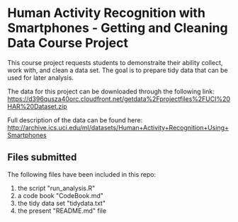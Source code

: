 
# Human Activity Recognition with Smartphones - Getting and Cleaning Data Course Project

This course project requests students to demonstraite their ability collect, work with, and clean a data set. The goal is to prepare tidy data that can be used for later analysis.

The data for this project can be downloaded through the following link: https://d396qusza40orc.cloudfront.net/getdata%2Fprojectfiles%2FUCI%20HAR%20Dataset.zip

Full description of the data can be found here: http://archive.ics.uci.edu/ml/datasets/Human+Activity+Recognition+Using+Smartphones

## Files submitted
The following files have been included in this repo:

1. the script "run_analysis.R"
2. a code book "CodeBook.md" 
3. the tidy data set "tidydata.txt"
4. the present "README.md" file

